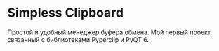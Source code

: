 # Simpless Clipboard
Простой и удобный менеджер буфера обмена. Мой первый проект, связанный с библиотеками Pyperclip и PyQT 6.
